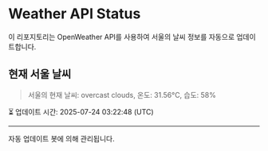 
# Weather API Status

이 리포지토리는 OpenWeather API를 사용하여 서울의 날씨 정보를 자동으로 업데이트합니다.

## 현재 서울 날씨
> 서울의 현재 날씨: overcast clouds, 온도: 31.56°C, 습도: 58%

⏳ 업데이트 시간: 2025-07-24 03:22:48 (UTC)

---
자동 업데이트 봇에 의해 관리됩니다.
